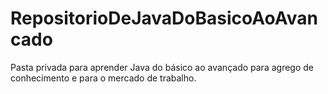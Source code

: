 # RepositorioDeJavaDoBasicoAoAvancado
Pasta privada para aprender Java do básico ao avançado para agrego de conhecimento e para o mercado de trabalho.
